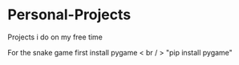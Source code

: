 # Personal-Projects
Projects i do on my free time

For the snake game first install pygame < br / >
  "pip install pygame"

